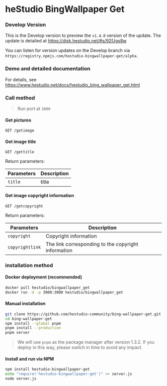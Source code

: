 # heStudio BingWallpaper Get

### Develop Version

This is the Develop version to preview the `v1.4.0` version of the update. The update is detailed at https://disk.hestudio.net/#s/92fJgs8w

You can listen for version updates on the Develop branch via `https://registry.npmjs.com/hestudio-bingwallpaper-get/alpha`.

### Demo and detailed documentation

For details, see <https://www.hestudio.net/docs/hestudio_bing_wallpaper_get.html>

### Call method
>
> Run port at `3000`
>
#### Get pictures

```text
GET /getimage
```

#### Get image title

```text
GET /gettitle
```

Return parameters:

| Parameters | Description |
|---|---|
| `title` | title |

#### Get image copyright information

```text
GET /getcopyright
```

Return parameters:

| Parameters | Description |
|---|---|
| `copyright` | Copyright information |
| `copyrightlink` | The link corresponding to the copyright information |

### installation method

#### Docker deployment (recommended)

```sh
docker pull hestudio/bingwallpaper_get
docker run -d -p 3000:3000 hestudio/bingwallpaper_get
```

#### Manual installation

```sh
git clone https://github.com/hestudio-community/bing-wallpaper-get.git
cd bing-wallpaper-get
npm install --global pnpm
pnpm install --production
pnpm server
```

> We will use `pnpm` as the package manager after version 1.3.2. If you deploy in this way, please switch in time to avoid any impact.

#### Install and run via NPM

```sh
npm install hestudio-bingwallpaper-get
echo "require('hestudio-bingwallpaper-get')" >> server.js
node server.js
```

